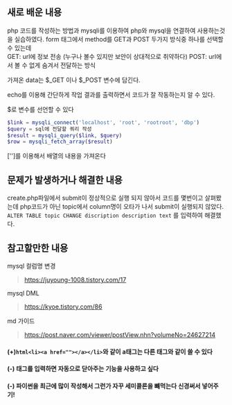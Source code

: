 ## 새로 배운 내용  
php 코드를 작성하는 방법과 mysqli를 이용하여 php와 mysql을 연결하여 사용하는것을 실습하였다.
form 태그에서 method를 GET과 POST 두가지 방식중 하나를 선택할 수 있는데  
GET: url에 정보 전송 (누구나 볼수 있지만 보안이 상대적으로 취약하다)
POST: url에서 볼 수 없게 숨겨서 전달하는 방식  

가져온 data는 $\_GET 이나 $\_POST 변수에 담긴다.

echo를 이용해 간단하게 작업 결과를 출력하면서 코드가 잘 작동하는지 알 수 있다.

$로 변수를 선언할 수 있다

```php
$link = mysqli_connect('localhost', 'root', 'rootroot', 'dbp')
$query = sql에 전달할 쿼리 작성
$result = mysqli_query($link, $query)
$row = mysqli_fetch_array($result)
```

['']를 이용해서 배열의 내용을 가져온다

## 문제가 발생하거나 해결한 내용  
create.php파일에서 submit이 정상적으로 실행 되지 않아서 코드를 몇번이고 살펴봤는데 php코드가 아닌 topic에서 column명이 오타가 나서 submit이 실행되지 않았다.  
`ALTER TABLE topic CHANGE discription description text` 를 입력하여 해결했다.

## 참고할만한 내용  
mysql 컬럼명 변경
> https://juyoung-1008.tistory.com/17

mysql DML
> https://kyoe.tistory.com/86

md 가이드
> https://post.naver.com/viewer/postView.nhn?volumeNo=24627214

#### (+)```html<li><a href=""></a></li>```와 같이 a태그는 다른 태그와 같이 쓸 수 있다  
#### (-) 태그를 입력하면 자동으로 닫아주는 기능을 사용하고 싶다
#### (-) 파이썬을 최근에 많이 작성해서 그런가 자꾸 세미콜론을 뺴먹는다 신경써서 넣어주기!
